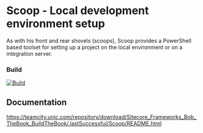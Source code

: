 # Scoop - Local development environment setup

As with his front and rear shovels (scoops), Scoop provides a PowerShell based toolset for setting up a project on the local environment or on a integration server.

### Build
[![Build](https://teamcity.unic.com/httpAuth/app/rest/builds/buildType:Sitecore_Frameworks_Bob_Scoop_Build/statusIcon)](https://teamcity.unic.com/viewType.html?buildTypeId=Sitecore_Frameworks_Bob_Scoop_Build)

## Documentation

<https://teamcity.unic.com/repository/download/Sitecore_Frameworks_Bob_TheBook_BuildTheBook/.lastSuccessful/Scoop/README.html>
